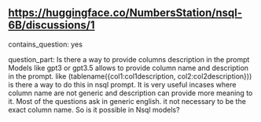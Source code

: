 ## https://huggingface.co/NumbersStation/nsql-6B/discussions/1

contains_question: yes

question_part: Is there a way to provide columns description in the prompt
Models like gpt3 or gpt3.5 allows to provide column name and description in the prompt. like (tablename({col1:col1description, col2:col2description})) is there a way to do this in nsql prompt. It is very useful incases where column name are not generic and description can provide more meaning to it. Most of the questions ask in generic english. it not necessary to be the exact column name. So is it possible in Nsql models?